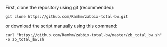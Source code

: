 First, clone the repository using git (recommended):

```
git clone https://github.com/Ramhm/zabbix-total-bw.git
```

or download the script manually using this command:

```
curl "https://github.com/Ramhm/zabbix-total-bw/master/zb_total_bw.sh" -o zb_total_bw.sh
```
